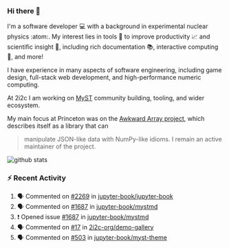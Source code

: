 ### Hi there 👋 

I'm a software developer 💻 with a background in experimental nuclear physics :atom:. My interest lies in tools :wrench: to improve productivity :chart_with_upwards_trend: and scientific insight :telescope:, including rich documentation 📚, interactive computing 🧮, and more! 

I have experience in many aspects of software engineering, including game design, full-stack web development, and high-performance numeric computing. 

At 2i2c I am working on [MyST](https://github.com/jupyter-book/mystmd) community building, tooling, and wider ecosystem. 

My main focus at Princeton was on the [Awkward Array project](awkward-array.org/), which describes itself as a library that can 
> manipulate JSON-like data with NumPy-like idioms. I remain an active maintainer of the project. 

![github stats](https://github-readme-stats.vercel.app/api?username=agoose77&show_icons=true&hide_rank=true&hide_title=true&bg_color=30,e76445,904e95&text_color=efe3ec&icon_color=efe3ec)
<!--
**agoose77/agoose77** is a ✨ _special_ ✨ repository because its `README.md` (this file) appears on your GitHub profile.

Here are some ideas to get you started:

- 🔭 I’m currently working on ...
- 🌱 I’m currently learning ...
- 👯 I’m looking to collaborate on ...
- 🤔 I’m looking for help with ...
- 💬 Ask me about ...
- 📫 How to reach me: ...
- 😄 Pronouns: ...
- ⚡ Fun fact: ...
-->

### :zap: Recent Activity

<!--START_SECTION:activity-->
1. 🗣 Commented on [#2269](https://github.com/jupyter-book/jupyter-book/pull/2269#issuecomment-2511116036) in [jupyter-book/jupyter-book](https://github.com/jupyter-book/jupyter-book)
2. 🗣 Commented on [#1687](https://github.com/jupyter-book/mystmd/issues/1687#issuecomment-2508910243) in [jupyter-book/mystmd](https://github.com/jupyter-book/mystmd)
3. ❗ Opened issue [#1687](https://github.com/jupyter-book/mystmd/issues/1687) in [jupyter-book/mystmd](https://github.com/jupyter-book/mystmd)
4. 🗣 Commented on [#17](https://github.com/2i2c-org/demo-gallery/issues/17#issuecomment-2508203271) in [2i2c-org/demo-gallery](https://github.com/2i2c-org/demo-gallery)
5. 🗣 Commented on [#503](https://github.com/jupyter-book/myst-theme/pull/503#issuecomment-2508200055) in [jupyter-book/myst-theme](https://github.com/jupyter-book/myst-theme)
<!--END_SECTION:activity-->
